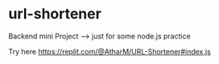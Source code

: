 # url-shortener
Backend mini Project --> just for some node.js practice

Try here
https://replit.com/@AtharM/URL-Shortener#index.js
